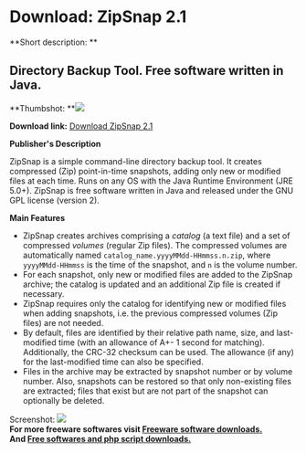 # Download: ZipSnap 2.1

**Short description: **

## Directory Backup Tool. Free software written in Java.

  
**Thumbshot: **![](http://www.freewarefiles.com/screenshot/zipsnapscreenshot_md.gif)   
  
**Download link:** [Download ZipSnap 2.1](http://freesoftwares.boysofts.com/ZipSnap_program_19337.html)  
  

**Publisher's Description**  
  

ZipSnap is a simple command-line directory backup tool. It creates compressed
(Zip) point-in-time snapshots, adding only new or modified files at each time.
Runs on any OS with the Java Runtime Environment (JRE 5.0+). ZipSnap is free
software written in Java and released under the GNU GPL license (version 2).

**Main Features**

  * ZipSnap creates archives comprising a _catalog_ (a text file) and a set of compressed _volumes_ (regular Zip files). The compressed volumes are automatically named `catalog_name.yyyyMMdd-HHmmss.n.zip`, where `yyyyMMdd-HHmmss` is the time of the snapshot, and `n` is the volume number.
  * For each snapshot, only new or modified files are added to the ZipSnap archive; the catalog is updated and an additional Zip file is created if necessary.
  * ZipSnap requires only the catalog for identifying new or modified files when adding snapshots, i.e. the previous compressed volumes (Zip files) are not needed.
  * By default, files are identified by their relative path name, size, and last-modified time (with an allowance of A+- 1 second for matching). Additionally, the CRC-32 checksum can be used. The allowance (if any) for the last-modified time can also be specified.
  * Files in the archive may be extracted by snapshot number or by volume number. Also, snapshots can be restored so that only non-existing files are extracted; files that exist but are not part of the snapshot can optionally be deleted.

  
  
Screenshot: ![](http://www.freewarefiles.com/screenshot/zipsnapscreenshot.gif)  
**For more freeware softwares visit [Freeware software downloads.](http://freesoftwares.boysofts.com/)**   
**And [Free softwares and php script downloads.](http://www.boysofts.com/)**

